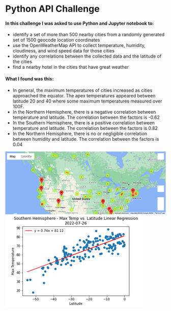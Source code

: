 # Python API Challenge

#### In this challenge I was asked to use Python and Jupyter notebook to:
- identify a set of more than 500 nearby cities from a randomly generated set of 1500 geocode location coordinates
- use the OpenWeatherMap API to collect temperature, humidity, cloudiness, and wind speed data for those cities
- identify any correlations between the collected data and the latitude of the cities
- find a nearby hotel in the cities that have great weather

#### What I found was this:
- In general, the maximum temperatures of cities increased as cities approached the equator. The apex temperatures appeared between latitude 20 and 40 where some maximum temperatures measured over 100F.
- In the Northern Hemisphere, there is a negative correlation between temperature and latitude.  The correlation between the factors is -0.62
- In the Southern Hemisphere, there is a positive correlation between temperature and latitude.  The correlation between the factors is 0.82
- In the Northern Hemisphere, there is no or negligible correlation between humidity and latitude.  The correlation between the factors is 0.04

![markermap](/VacationPy/output_data/markermap.png)
![reg_temperature_latitude_hemi_s](/WeatherPy/output_data/reg_temperature_latitude_hemi_s.png)


